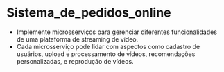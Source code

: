 # Sistema_de_pedidos_online

- Implemente microsserviços para gerenciar diferentes funcionalidades de uma plataforma de streaming de vídeo.
- Cada microsserviço pode lidar com aspectos como cadastro de usuários, upload e processamento de vídeos, recomendações personalizadas, e reprodução de vídeos.
